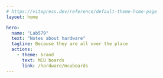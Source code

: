 ```yaml
---
# https://vitepress.dev/reference/default-theme-home-page
layout: home

hero:
  name: "Lab579"
  text: "Notes about hardware"
  tagline: Because they are all over the place
  actions:
    - theme: brand
      text: MCU boards
      link: /hardware/mcuboards
---
```

